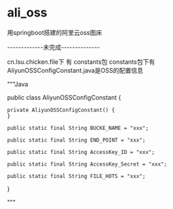 # ali_oss
用springboot搭建的阿里云oss图床

-------------未完成--------------

cn.lsu.chicken.file下 有 constants包
constants包下有 AliyunOSSConfigConstant.java是OSS的配置信息

"""Java

public class AliyunOSSConfigConstant {

    private AliyunOSSConfigConstant() {
    }

    public static final String BUCKE_NAME = "xxx";

    public static final String END_POINT = "xxx";

    public static final String AccessKey_ID = "xxx";

    public static final String AccessKey_Secret = "xxx";

    public static final String FILE_HOTS = "xxx";

}

"""
